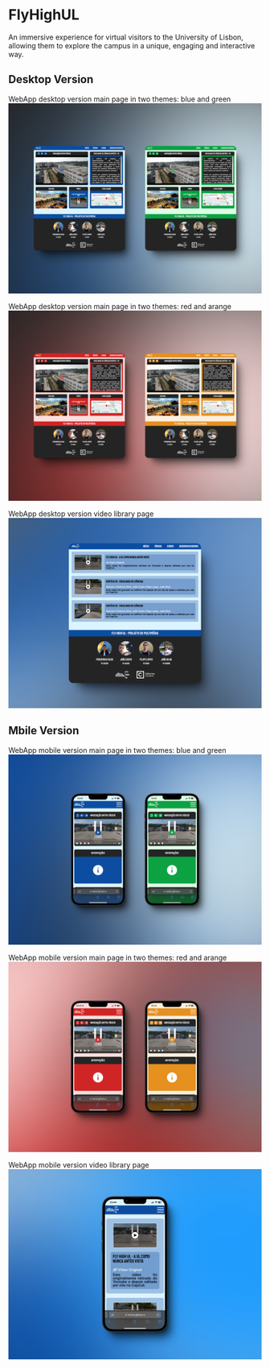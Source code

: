 # FlyHighUL
 
An immersive experience for virtual visitors to the University of Lisbon, allowing them to explore the campus in a unique, engaging and interactive way.

## Desktop Version
WebApp desktop version main page in two themes: blue and green 
![FlyHighUL Desktop Version](https://github.com/TwickE/ReadmeImages/blob/main/FlyHighUL1.png?raw=true)

WebApp desktop version main page in two themes: red and arange
![FlyHighUL Desktop Version](https://github.com/TwickE/ReadmeImages/blob/main/FlyHighUL2.png?raw=true)

WebApp desktop version video library page
![FlyHighUL Desktop Version](https://github.com/TwickE/ReadmeImages/blob/main/FlyHighUL3.png?raw=true)


## Mbile Version
WebApp mobile version main page in two themes: blue and green 
![FlyHighUL Desktop Version](https://github.com/TwickE/ReadmeImages/blob/main/FlyHighUL4.png?raw=true)

WebApp mobile version main page in two themes: red and arange
![FlyHighUL Desktop Version](https://github.com/TwickE/ReadmeImages/blob/main/FlyHighUL5.png?raw=true)

WebApp mobile version video library page
![FlyHighUL Desktop Version](https://github.com/TwickE/ReadmeImages/blob/main/FlyHighUL6.png?raw=true)

